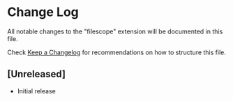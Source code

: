 # Change Log

All notable changes to the "filescope" extension will be documented in this file.

Check [Keep a Changelog](http://keepachangelog.com/) for recommendations on how to structure this file.

## [Unreleased]

- Initial release